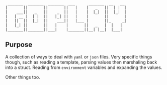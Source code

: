 ```text
 _______  _______  _______  ___      _______  __   __
|       ||       ||       ||   |    |   _   ||  | |  |
|    ___||   _   ||    _  ||   |    |  |_|  ||  |_|  |
|   | __ |  | |  ||   |_| ||   |    |       ||       |
|   ||  ||  |_|  ||    ___||   |___ |       ||_     _|
|   |_| ||       ||   |    |       ||   _   |  |   |  
|_______||_______||___|    |_______||__| |__|  |___|
```

## Purpose

A collection of ways to deal with `yaml` or `json` files. Very specific things though, such as reading a template, parsing values then marshaling back into a struct. Reading from `environment` variables and expanding the values.

Other things too.
